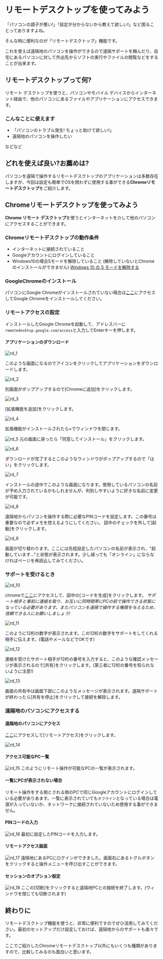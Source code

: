 # リモートデスクトップを使ってみよう
「パソコンの調子が悪い!」「設定が分からないから教えて欲しい!」など困ることってありますよね。

そんな時に便利なのが「リモートデスクトップ」機能です。

これを使えば遠隔地のパソコンを操作ができるので遠隔サポートを頼んだり、自宅にあるパソコンに対して外出先からソフトの実行やファイルの閲覧などをすることが出来ます。

## リモートデスクトップって何?
リモート デスクトップを使うと、パソコンやモバイル デバイスからインターネット経由で、他のパソコンにあるファイルやアプリケーションにアクセスできます。
### こんなことに使えます
* 「パソコンのトラブル発生! ちょっと助けて欲しい!」
* 遠隔地のパソコンを操作したい

などなど

## どれを使えば良い?お薦めは?
パソコンを遠隔で操作するリモートデスクトップのアプリケーションは多数存在しますが、今回は設定も簡単でOSを問わずに使用する事ができる**Chromeリモートデスクトップ**をご紹介します。

## Chromeリモートデスクトップを使ってみよう
**Chrome リモート デスクトップ**を使うとインターネットを介して他のパソコンにアクセスすることができます。

### Chromeリモートデスクトップの動作条件
* インターネットに接続されていること
* Googleアカウントにログインしていること
* Windows10の場合Sモードを解除していること (解除していないとChromeのインストールができません) [Windows 10 の S モードを解除する](https://support.microsoft.com/ja-jp/help/4456067/windows-10-switch-out-of-s-mode)

### GoogleChromeのインストール
パソコンにGoogle Chromeがインストールされていない場合は[ここ](https://www.google.com/intl/ja_jp/chrome/)にアクセスしてGoogle Chromeをインストールしてください。

### リモートアクセスの設定
インストールしたGoogle Chromeを起動して、アドレスバーに`remotedesktop.google.com/access`と入力してEnterキーを押します。

#### アプリケーションのダウンロード
![rd_1](./images/rd_1.jpg)

このような画面になるのでアイコンをクリックしてアプリケーションをダウンロードします。

![rd_2](./images/rd_2.jpg)

別画面がポップアップするので[Chromeに追加]をクリックします。

![rd_3](./images/rd_3.jpg)

[拡張機能を追加]をクリックします。

![rd_4](./images/rd_4.jpg)

拡張機能がインストールされたら×でウィンドウを閉じます。

![rd_5](./images/rd_5.jpg)
元の画面に戻ったら「同意してインストール」をクリックします。

![rd_6](./images/rd_6.jpg)

ダウンロードが完了するとこのようなウィンドウがポップアップするので「はい」をクリックします。

![rd_7](./images/rd_7.jpg)

インストールの途中でこのような画面になります。使用しているパソコンの名前が予め入力されているかもしれませんが、判別しやすいように好きな名前に変更が可能です。

![rd_8](./images/rd_8.jpg)

遠隔地からパソコンを操作する際に必要なPINコードを設定します。この番号は重要なので必ずメモを控えるようにしてください。
図中のチェックを外して[起動]をクリックします。

![rd_9](./images/rd_9.jpg)

画面が切り替わります。ここには先程設定したパソコンの名前が表示され、"起動しています..."と状態が表示されます。少し経っても「オンライン」にならなければページを再読込してみてください。

### サポートを受けるとき
![rd_10](./images/rd_10.jpg)

chromeで[ここ](https://remotedesktop.google.com/support)にアクセスして、図中の[コードを生成]をクリックします。
*サポート相手と事前に連絡を取り、お互いに同時間帯にPCの前で操作できる状態になっている必要があります。またパソコンを遠隔で操作する権限を与えるため、信頼できる人にお願いしましょう!*

![rd_11](./images/rd_11.jpg)

このように12桁の数字が表示されます。この12桁の数字をサポートをしてくれる相手に伝えます。(電話やメールなどでOKです)

![rd_12](./images/rd_12.jpg)

連絡を受けたサポート相手が12桁の番号を入力すると、このような確認メッセージが表示されるので[共有]をクリックします。(第三者に12桁の番号を知られないように注意!)

![rd_13](./images/rd_13.jpg)

画面の共有中は画面下部にこのようなメッセージが表示されます。遠隔サポートが終わったら[共有を停止]をクリックして接続を解除します。

### 遠隔地のパソコンにアクセスする
#### 遠隔地のパソコンにアクセス
[ここ](https://remotedesktop.google.com/)にアクセスして[リモートアクセス]をクリックします。

![rd_14](./images/rd_14.jpg)


#### アクセス可能なPC一覧
![rd_15](./images/rd_15.jpg)
このようにリモート操作が可能なPCの一覧が表示されます。

#### 一覧にPCが表示されない場合
リモート操作をする側とされる側のPCで同じGoogleアカウントにログインしている必要がありあます。一覧に表示されていても`オフライン`となっている場合は電源が入っていないか、ネットワークに接続されていないため使用する事ができません。

#### PINコードの入力
![rd_16](./images/rd_16.jpg)
最初に設定したPINコードを入力します。

#### リモートアクセス画面
![rd_17](./images/rd_17.jpg)
遠隔地にあるPCにログインができました。画面右にあるトグルボタンをクリックすると操作メニューを呼び出すことができます。

#### セッションのオプション設定
![rd_18](./images/rd_18.jpg)
ここの[切断]をクリックすると遠隔地PCとの接続を終了します。(ウィンドウを閉じても切断されます)

## 終わりに
リモートデスクトップ機能を使うと、非常に便利ですのでぜひ活用してみてください。最初のセットアップだけ設定しておけば、遠隔地からのサポートも楽々です。

ここでご紹介したChromeリモートデスクトップ以外にもいくつも種類がありますので、比較してみるのも面白いと思います。